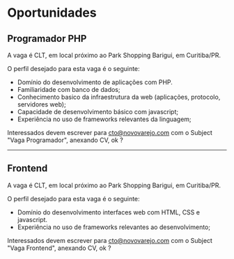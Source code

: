 # Oportunidades

## Programador PHP

A vaga é CLT, em local próximo ao Park Shopping Barigui, em Curitiba/PR.

O perfil desejado para esta vaga é o seguinte:

* Domínio do desenvolvimento de aplicações com PHP.
* Familiaridade com banco de dados;
* Conhecimento basico da infraestrutura da web (aplicações, protocolo, servidores web);
* Capacidade de desenvolvimento básico com javascript;
* Experiência no uso de frameworks relevantes da linguagem;

Interessados devem escrever para [cto@novovarejo.com](mailto:cto@novovarejo.com) com o Subject "Vaga Programador", anexando CV, ok ?

---

## Frontend

A vaga é CLT, em local próximo ao Park Shopping Barigui, em Curitiba/PR.

O perfil desejado para esta vaga é o seguinte:

* Domínio do desenvolvimento interfaces web com HTML, CSS e javascript.
* Experiência no uso de frameworks relevantes ao desenvolvimento;

Interessados devem escrever para [cto@novovarejo.com](mailto:cto@novovarejo.com) com o Subject "Vaga Frontend", anexando CV, ok ?
